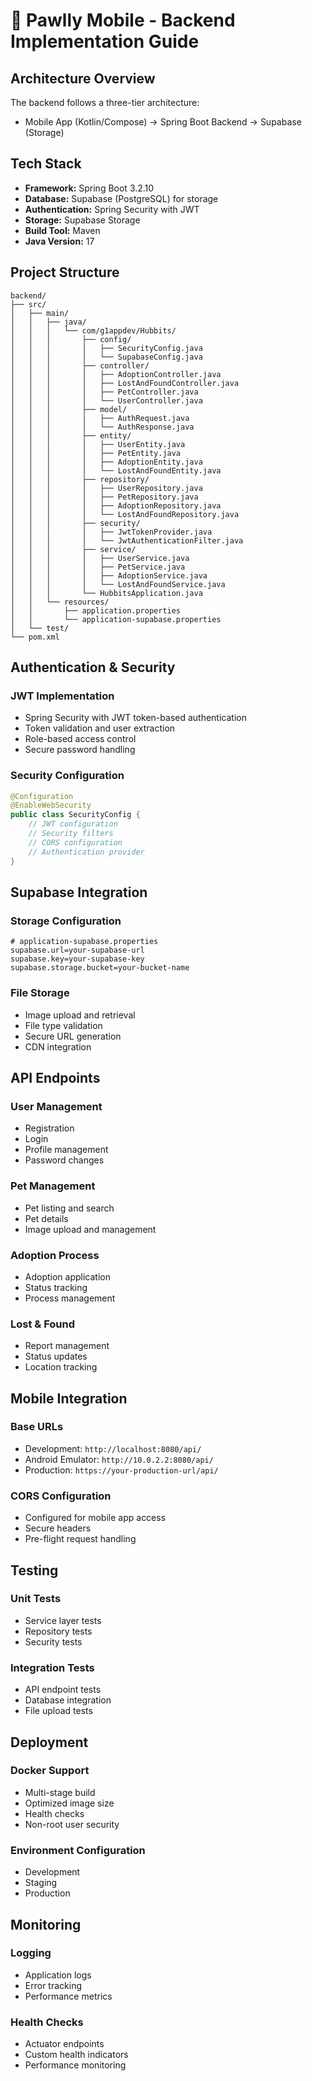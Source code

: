 # 🐾 Pawlly Mobile - Backend Implementation Guide

## Architecture Overview
The backend follows a three-tier architecture:
- Mobile App (Kotlin/Compose) → Spring Boot Backend → Supabase (Storage)

## Tech Stack
- **Framework:** Spring Boot 3.2.10
- **Database:** Supabase (PostgreSQL) for storage
- **Authentication:** Spring Security with JWT
- **Storage:** Supabase Storage
- **Build Tool:** Maven
- **Java Version:** 17

## Project Structure
```
backend/
├── src/
│   ├── main/
│   │   ├── java/
│   │   │   └── com/g1appdev/Hubbits/
│   │   │       ├── config/
│   │   │       │   ├── SecurityConfig.java
│   │   │       │   └── SupabaseConfig.java
│   │   │       ├── controller/
│   │   │       │   ├── AdoptionController.java
│   │   │       │   ├── LostAndFoundController.java
│   │   │       │   ├── PetController.java
│   │   │       │   └── UserController.java
│   │   │       ├── model/
│   │   │       │   ├── AuthRequest.java
│   │   │       │   └── AuthResponse.java
│   │   │       ├── entity/
│   │   │       │   ├── UserEntity.java
│   │   │       │   ├── PetEntity.java
│   │   │       │   ├── AdoptionEntity.java
│   │   │       │   └── LostAndFoundEntity.java
│   │   │       ├── repository/
│   │   │       │   ├── UserRepository.java
│   │   │       │   ├── PetRepository.java
│   │   │       │   ├── AdoptionRepository.java
│   │   │       │   └── LostAndFoundRepository.java
│   │   │       ├── security/
│   │   │       │   ├── JwtTokenProvider.java
│   │   │       │   └── JwtAuthenticationFilter.java
│   │   │       ├── service/
│   │   │       │   ├── UserService.java
│   │   │       │   ├── PetService.java
│   │   │       │   ├── AdoptionService.java
│   │   │       │   └── LostAndFoundService.java
│   │   │       └── HubbitsApplication.java
│   │   └── resources/
│   │       ├── application.properties
│   │       └── application-supabase.properties
│   └── test/
└── pom.xml
```

## Authentication & Security

### JWT Implementation
- Spring Security with JWT token-based authentication
- Token validation and user extraction
- Role-based access control
- Secure password handling

### Security Configuration
```java
@Configuration
@EnableWebSecurity
public class SecurityConfig {
    // JWT configuration
    // Security filters
    // CORS configuration
    // Authentication provider
}
```

## Supabase Integration

### Storage Configuration
```properties
# application-supabase.properties
supabase.url=your-supabase-url
supabase.key=your-supabase-key
supabase.storage.bucket=your-bucket-name
```

### File Storage
- Image upload and retrieval
- File type validation
- Secure URL generation
- CDN integration

## API Endpoints

### User Management
- Registration
- Login
- Profile management
- Password changes

### Pet Management
- Pet listing and search
- Pet details
- Image upload and management

### Adoption Process
- Adoption application
- Status tracking
- Process management

### Lost & Found
- Report management
- Status updates
- Location tracking

## Mobile Integration

### Base URLs
- Development: `http://localhost:8080/api/`
- Android Emulator: `http://10.0.2.2:8080/api/`
- Production: `https://your-production-url/api/`

### CORS Configuration
- Configured for mobile app access
- Secure headers
- Pre-flight request handling

## Testing

### Unit Tests
- Service layer tests
- Repository tests
- Security tests

### Integration Tests
- API endpoint tests
- Database integration
- File upload tests

## Deployment

### Docker Support
- Multi-stage build
- Optimized image size
- Health checks
- Non-root user security

### Environment Configuration
- Development
- Staging
- Production

## Monitoring

### Logging
- Application logs
- Error tracking
- Performance metrics

### Health Checks
- Actuator endpoints
- Custom health indicators
- Performance monitoring